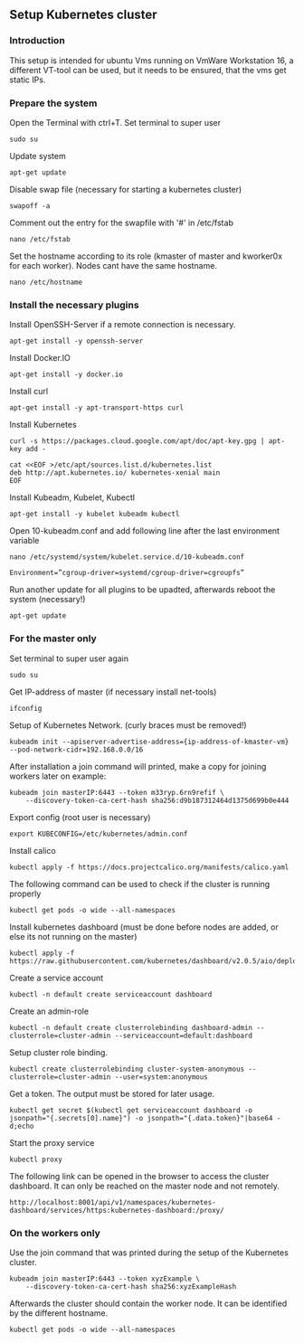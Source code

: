 ## Setup Kubernetes cluster
### Introduction
This setup is intended for ubuntu Vms running on VmWare Workstation 16, a different VT-tool can be used,
but it needs to be ensured, that the vms get static IPs.

### Prepare the system
Open the Terminal with ctrl+T. Set terminal to super user
```
sudo su
```
Update system
```
apt-get update
```
Disable swap file (necessary for starting a kubernetes cluster)
```
swapoff -a
```
Comment out the entry for the swapfile with '#' in /etc/fstab
```
nano /etc/fstab
```

Set the hostname according to its role (kmaster of master and kworker0x for each worker). Nodes cant have the same hostname.
```
nano /etc/hostname
```

### Install the necessary plugins
Install OpenSSH-Server if a remote connection is necessary.
```
apt-get install -y openssh-server
```
Install Docker.IO
```
apt-get install -y docker.io
```
Install curl
```
apt-get install -y apt-transport-https curl
```
Install Kubernetes
```
curl -s https://packages.cloud.google.com/apt/doc/apt-key.gpg | apt-key add -
```
```
cat <<EOF >/etc/apt/sources.list.d/kubernetes.list
deb http://apt.kubernetes.io/ kubernetes-xenial main
EOF
```
Install Kubeadm, Kubelet, Kubectl
```
apt-get install -y kubelet kubeadm kubectl
```
Open 10-kubeadm.conf and add following line after the last environment variable
```
nano /etc/systemd/system/kubelet.service.d/10-kubeadm.conf

Environment=”cgroup-driver=systemd/cgroup-driver=cgroupfs”
```

Run another update for all plugins to be upadted, afterwards reboot the system (necessary!)
```
apt-get update
```
### For the master only
Set terminal to super user again
```
sudo su
```
Get IP-address of master (if necessary install net-tools)
```
ifconfig
```

Setup of Kubernetes Network. (curly braces must be removed!)
```
kubeadm init --apiserver-advertise-address={ip-address-of-kmaster-vm} --pod-network-cidr=192.168.0.0/16
```
After installation a join command will printed, make a copy for joining workers later on
example:
```
kubeadm join masterIP:6443 --token m33ryp.6rn9refif \
    --discovery-token-ca-cert-hash sha256:d9b187312464d1375d699b0e444
```
Export config (root user is necessary)
```
export KUBECONFIG=/etc/kubernetes/admin.conf
```
Install calico
```
kubectl apply -f https://docs.projectcalico.org/manifests/calico.yaml
```
The following command can be used to check if the cluster is running properly
```
kubectl get pods -o wide --all-namespaces
```
Install kubernetes dashboard (must be done before nodes are added, or else its not running on the master)
```
kubectl apply -f https://raw.githubusercontent.com/kubernetes/dashboard/v2.0.5/aio/deploy/recommended.yaml
```
Create a service account
```
kubectl -n default create serviceaccount dashboard
```
Create an admin-role
```
kubectl -n default create clusterrolebinding dashboard-admin --clusterrole=cluster-admin --serviceaccount=default:dashboard
```
Setup cluster role binding.
```
kubectl create clusterrolebinding cluster-system-anonymous --clusterrole=cluster-admin --user=system:anonymous
```
Get a token. The output must be stored for later usage.
```
kubectl get secret $(kubectl get serviceaccount dashboard -o jsonpath="{.secrets[0].name}") -o jsonpath="{.data.token}"|base64 -d;echo
```
Start the proxy service
```
kubectl proxy
```
The following link can be opened in the browser to access the cluster dashboard. It can only be reached on the master node and not remotely.
```
http://localhost:8001/api/v1/namespaces/kubernetes-dashboard/services/https:kubernetes-dashboard:/proxy/
```

### On the workers only
Use the join command that was printed during the setup of the Kubernetes cluster.
```
kubeadm join masterIP:6443 --token xyzExample \
    --discovery-token-ca-cert-hash sha256:xyzExampleHash
```
Afterwards the cluster should contain the worker node. It can be identified by the different hostname.
```
kubectl get pods -o wide --all-namespaces
```